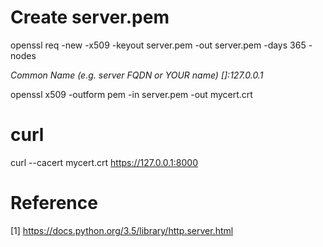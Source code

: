 # Create server.pem

openssl req -new -x509 -keyout server.pem -out server.pem -days 365 -nodes

*Common Name (e.g. server FQDN or YOUR name) []:127.0.0.1*

openssl x509 -outform pem -in server.pem -out mycert.crt

# curl
curl --cacert mycert.crt https://127.0.0.1:8000

# Reference

[1] https://docs.python.org/3.5/library/http.server.html
